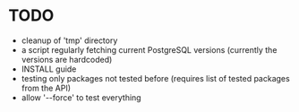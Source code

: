 # TODO

* cleanup of 'tmp' directory
* a script regularly fetching current PostgreSQL versions (currently the versions are hardcoded)
* INSTALL guide
* testing only packages not tested before (requires list of tested packages from the API)
* allow '--force' to test everything